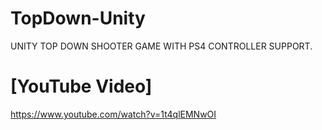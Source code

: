 # TopDown-Unity

UNITY TOP DOWN SHOOTER GAME
WITH PS4 CONTROLLER SUPPORT.

# [YouTube Video]
https://www.youtube.com/watch?v=1t4qlEMNwOI
